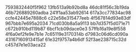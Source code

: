 7593832440f5f962
13fb513a9b92bd8a
46dc81f56c3b19da
46b726889260adba
241f1aa53ab92614
617a3cc77834ac98
ccfe42445e7888c6
c22e58e315477eeb
4f567814d93e83df
967bbb7e695a2034
71cd030b8a5a9113
bb7d357f5d071e71
c672b910bd119b87
6bcf1cb09dace0e3
57ffb16a19e8f558
4f6a0ef2fe9e7b1e
7c65119e3170314b
d7983c06d6cd090a
43167160913415af
61e32f9757a4b6df
52f3ae238715c32d
c457d7e1e03aca22
